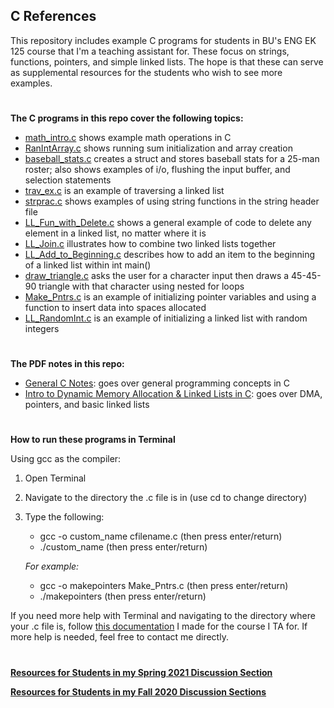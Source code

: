 ## C References
This repository includes example C programs for students in BU's ENG EK 125 course that I'm a teaching assistant for. These focus on strings, functions, pointers, and simple linked lists. The hope is that these can serve as supplemental resources for the students who wish to see more examples. 
#

**The C programs in this repo cover the following topics:**

- [math_intro.c](https://raw.githubusercontent.com/leahgaeta/C-References/master/math_intro.c) shows example math operations in C
- [RanIntArray.c](https://raw.githubusercontent.com/leahgaeta/C-References/master/RanIntArray.c) shows running sum initialization and array creation
- [baseball_stats.c](https://raw.githubusercontent.com/leahgaeta/C-References/master/baseball_stats.c) creates a struct and stores baseball stats for a 25-man roster; also shows examples of i/o, flushing the input buffer, and selection statements
- [trav_ex.c](https://raw.githubusercontent.com/leahgaeta/C-References/master/trav_ex.c) is an example of traversing a linked list
- [strprac.c](https://raw.githubusercontent.com/leahgaeta/C-References/master/strprac.c) shows examples of using string functions in the string header file
- [LL_Fun_with_Delete.c](https://raw.githubusercontent.com/leahgaeta/C-References/master/LL_Fun_with_Delete.c) shows a general example of code to delete any element in a linked list, no matter where it is
- [LL_Join.c](https://raw.githubusercontent.com/leahgaeta/C-References/master/LL_Join.c) illustrates how to combine two linked lists together
- [LL_Add_to_Beginning.c](https://raw.githubusercontent.com/leahgaeta/C-References/master/LL_Add_to_Beginning.c) describes how to add an item to the beginning of a linked list within int main()
- [draw_triangle.c](https://raw.githubusercontent.com/leahgaeta/C-References/master/draw_triangle.c) asks the user for a character input then draws a 45-45-90 triangle with that character using nested for loops
- [Make_Pntrs.c](https://raw.githubusercontent.com/leahgaeta/C-References/master/Make_Pntrs.c) is an example of initializing pointer variables and using a function to insert data into spaces allocated
- [LL_RandomInt.c](https://raw.githubusercontent.com/leahgaeta/C-References/master/LL_RandomInt.c) is an example of initializing a linked list with random integers
#
**The PDF notes in this repo:**

- [General C Notes](https://github.com/leahgaeta/C-References/raw/master/General%20C%20Notes.pdf): goes over general programming concepts in C
- [Intro to Dynamic Memory Allocation & Linked Lists in C](https://github.com/leahgaeta/C-References/raw/master/Into%20to%20Dynamic%20Memory%20Allocation%20%26%20Linked%20Lists%20in%20C.pdf): goes over DMA, pointers, and basic linked lists
#
**How to run these programs in Terminal**

Using gcc as the compiler:
1. Open Terminal
2. Navigate to the directory the .c file is in (use cd to change directory)
3. Type the following:
      - gcc -o custom_name cfilename.c (then press enter/return)
      - ./custom_name (then press enter/return)
      
   *For example:*
      - gcc -o makepointers Make_Pntrs.c (then press enter/return)
      - ./makepointers (then press enter/return)
      

If you need more help with Terminal and navigating to the directory where your .c file is, follow [this documentation](https://github.com/leahgaeta/C-References/blob/master/F20%20EK%20125%20Unix%20%26%20Terminal%20Documentation.pdf) I made for the course I TA for. If more help is needed, feel free to contact me directly.

#
[**Resources for Students in my Spring 2021 Discussion Section**](https://github.com/leahgaeta/C-References/blob/master/Spring21Material/README.md)

[**Resources for Students in my Fall 2020 Discussion Sections**](https://github.com/leahgaeta/C-References/tree/master/Fall20Material)
